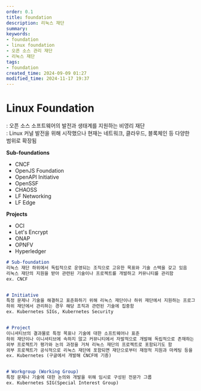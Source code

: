 ```yaml
---
order: 0.1
title: foundation
description: 리눅스 재단
summary:
keywords:
- foundation
- linux foundation
- 오픈 소스 관리 재단
- 리눅스 재단
tags:
- foundation
created_time: 2024-09-09 01:27
modified_time: 2024-11-17 19:37
---
```


# Linux Foundation
: 오픈 소스 소프트웨어의 발전과 생태계를 지원하는 비영리 재단  
: Linux 커널 발전을 위해 시작했으나 현재는 네트워크, 클라우드, 블록체인 등 다양한 범위로 확장됨  

**Sub-foundations**
- CNCF
- OpenJS Foundation
- OpenAPI Initiative
- OpenSSF
- CHAOSS
- LF Networking
- LF Edge

**Projects**
- OCI
- Let's Encrypt
- ONAP
- OPNFV
- Hyperledger


```markdown
# Sub-foundation 
리눅스 재단 하위에서 독립적으로 운영되는 조직으로 고유한 목표와 기술 스택을 갖고 있음
리눅스 재단의 지원을 받아 관련된 기술이나 프로젝트를 개발하고 커뮤니티를 관리함
ex. CNCF


# Initiative
특정 문제나 기술을 해결하고 표준화하기 위해 리눅스 재단이나 하위 재단에서 지원하는 프로그램
하위 재단에서 관리하는 경우 해당 조직과 관련된 기술에 집중함
ex. Kubernetes SIGs, Kubernetes Security


# Project
이니셔티브의 결과물로 특정 목표나 기술에 대한 소프트웨어나 표준 
하위 재단이나 이니셔티브에 속하지 않고 커뮤니티에서 자발적으로 개발해 독립적으로 존재하는 프로젝트도 있음
외부 프로젝트가 평가와 논의 과정을 거쳐 리눅스 재단의 프로젝트로 포함되기도 함
외부 프로젝트가 공식적으로 리눅스 재단에 포함되면 재단으로부터 재정적 지원과 마케팅 등을 제공 받음
ex. Kubernetes (구글에서 개발해 CNCF에 기증) 


# Workgroup (Working Group)
특정 문제나 기술에 대한 논의와 개발을 위해 임시로 구성된 전문가 그룹
ex. Kubernetes SIG(Special Interest Group)
```